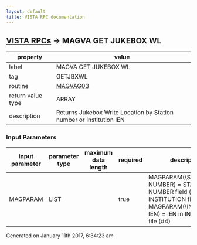```yaml
---
layout: default
title: VISTA RPC documentation
---
```




## [VISTA RPCs](TableOfContent.md) &#8594; MAGVA GET JUKEBOX WL 

 property | value 
--- | --- 
 label | MAGVA GET JUKEBOX WL
 tag | GETJBXWL
 routine | [MAGVAG03](http://code.osehra.org/dox/Routine_MAGVAG03_source.html)
 return value type | ARRAY
 description | Returns Jukebox Write Location by Station number or Institution IEN

### Input Parameters

| input parameter | parameter type | maximum data length | required | description | 
| --- | --- | --- | --- | --- | 
| MAGPARAM | LIST |  | true |  MAGPARAM(\STATION NUMBER\) = STATION NUMBER field (#4,99) in INSTITUTION file (#4) or MAGPARAM(\INSTITUTION IEN\) = IEN in INSTITUTION file (#4) | 




Generated on January 11th 2017, 6:34:23 am